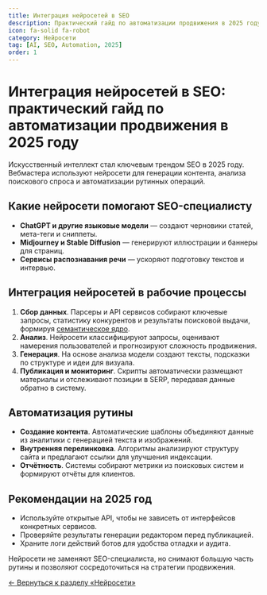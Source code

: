 ```yaml
---
title: Интеграция нейросетей в SEO
description: Практический гайд по автоматизации продвижения в 2025 году
icon: fa-solid fa-robot
category: Нейросети
tag: [AI, SEO, Automation, 2025]
order: 1
---
```


# Интеграция нейросетей в SEO: практический гайд по автоматизации продвижения в 2025 году

Искусственный интеллект стал ключевым трендом SEO в 2025 году. Вебмастера используют нейросети для генерации контента, анализа поискового спроса и автоматизации рутинных операций.

## Какие нейросети помогают SEO-специалисту

- **ChatGPT и другие языковые модели** — создают черновики статей, мета-теги и сниппеты.
- **Midjourney и Stable Diffusion** — генерируют иллюстрации и баннеры для страниц.
- **Сервисы распознавания речи** — ускоряют подготовку текстов и интервью.

## Интеграция нейросетей в рабочие процессы

1. **Сбор данных**. Парсеры и API сервисов собирают ключевые запросы, статистику конкурентов и результаты поисковой выдачи, формируя [семантическое ядро](../search_optimization/semantic-core.md).
2. **Анализ**. Нейросети классифицируют запросы, оценивают намерения пользователей и прогнозируют сложность продвижения.
3. **Генерация**. На основе анализа модели создают тексты, подсказки по структуре и идеи для визуала.
4. **Публикация и мониторинг**. Скрипты автоматически размещают материалы и отслеживают позиции в SERP, передавая данные обратно в систему.

## Автоматизация рутины

- **Создание контента**. Автоматические шаблоны объединяют данные из аналитики с генерацией текста и изображений.
- **Внутренняя перелинковка**. Алгоритмы анализируют структуру сайта и предлагают ссылки для улучшения индексации.
- **Отчётность**. Системы собирают метрики из поисковых систем и формируют отчёты для клиентов.

## Рекомендации на 2025 год

- Используйте открытые API, чтобы не зависеть от интерфейсов конкретных сервисов.
- Проверяйте результаты генерации редактором перед публикацией.
- Храните логи действий ботов для удобства отладки и аудита.

Нейросети не заменяют SEO-специалиста, но снимают большую часть рутины и позволяют сосредоточиться на стратегии продвижения.

[← Вернуться к разделу «Нейросети»](./README.md)
